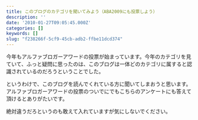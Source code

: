 ```yaml
---
title: このブログのカテゴリを聞いてみよう（ABA2009にも投票しよう）
description: ''
date: '2010-01-27T09:05:45.000Z'
categories: []
keywords: []
slug: "f238266f-5cf9-45cb-adb2-ffbe11dcd374"
---
```

今年もアルファブロガーアワードの投票が始まっています。今年のカテゴリを見ていて、ふっと疑問に思ったのは、このブログは一体どのカテゴリに属すると認識されているのだろうということでした。

というわけで、このブログを読んでくれている方に聞いてしまおうと思います。アルファブロガーアワードの投票のついでにでもこちらのアンケートにも答えて頂けるとありがたいです。

絶対違うだろというのも敢えて入れていますが気にしないでください。